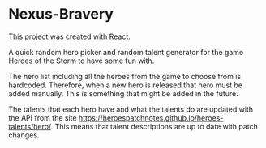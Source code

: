# Nexus-Bravery
This project was created with React.

A quick random hero picker and random talent generator for the game Heroes of the Storm to have some fun with.

The hero list including all the heroes from the game to choose from is hardcoded. Therefore, when a new hero is released that hero must be added manually. This is something that might be added in the future.

The talents that each hero have and what the talents do are updated with the API from the site https://heroespatchnotes.github.io/heroes-talents/hero/. This means that talent descriptions are up to date with patch changes.
